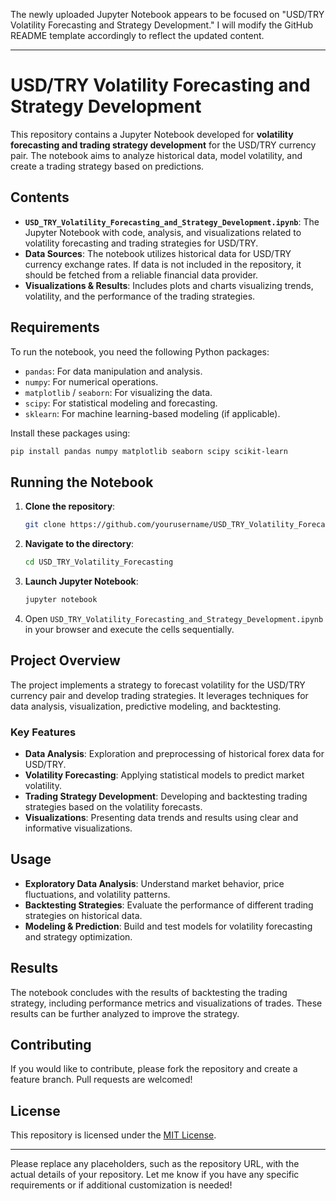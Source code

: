 The newly uploaded Jupyter Notebook appears to be focused on "USD/TRY Volatility Forecasting and Strategy Development." I will modify the GitHub README template accordingly to reflect the updated content.

---

# USD/TRY Volatility Forecasting and Strategy Development

This repository contains a Jupyter Notebook developed for **volatility forecasting and trading strategy development** for the USD/TRY currency pair. The notebook aims to analyze historical data, model volatility, and create a trading strategy based on predictions.

## Contents

- **`USD_TRY_Volatility_Forecasting_and_Strategy_Development.ipynb`**: The Jupyter Notebook with code, analysis, and visualizations related to volatility forecasting and trading strategies for USD/TRY.
- **Data Sources**: The notebook utilizes historical data for USD/TRY currency exchange rates. If data is not included in the repository, it should be fetched from a reliable financial data provider.
- **Visualizations & Results**: Includes plots and charts visualizing trends, volatility, and the performance of the trading strategies.

## Requirements

To run the notebook, you need the following Python packages:

- `pandas`: For data manipulation and analysis.
- `numpy`: For numerical operations.
- `matplotlib` / `seaborn`: For visualizing the data.
- `scipy`: For statistical modeling and forecasting.
- `sklearn`: For machine learning-based modeling (if applicable).

Install these packages using:
```bash
pip install pandas numpy matplotlib seaborn scipy scikit-learn
```

## Running the Notebook

1. **Clone the repository**:
    ```bash
    git clone https://github.com/yourusername/USD_TRY_Volatility_Forecasting.git
    ```

2. **Navigate to the directory**:
    ```bash
    cd USD_TRY_Volatility_Forecasting
    ```

3. **Launch Jupyter Notebook**:
    ```bash
    jupyter notebook
    ```

4. Open `USD_TRY_Volatility_Forecasting_and_Strategy_Development.ipynb` in your browser and execute the cells sequentially.

## Project Overview

The project implements a strategy to forecast volatility for the USD/TRY currency pair and develop trading strategies. It leverages techniques for data analysis, visualization, predictive modeling, and backtesting.

### Key Features

- **Data Analysis**: Exploration and preprocessing of historical forex data for USD/TRY.
- **Volatility Forecasting**: Applying statistical models to predict market volatility.
- **Trading Strategy Development**: Developing and backtesting trading strategies based on the volatility forecasts.
- **Visualizations**: Presenting data trends and results using clear and informative visualizations.

## Usage

- **Exploratory Data Analysis**: Understand market behavior, price fluctuations, and volatility patterns.
- **Backtesting Strategies**: Evaluate the performance of different trading strategies on historical data.
- **Modeling & Prediction**: Build and test models for volatility forecasting and strategy optimization.

## Results

The notebook concludes with the results of backtesting the trading strategy, including performance metrics and visualizations of trades. These results can be further analyzed to improve the strategy.

## Contributing

If you would like to contribute, please fork the repository and create a feature branch. Pull requests are welcomed!

## License

This repository is licensed under the [MIT License](LICENSE).

---

Please replace any placeholders, such as the repository URL, with the actual details of your repository. Let me know if you have any specific requirements or if additional customization is needed!
